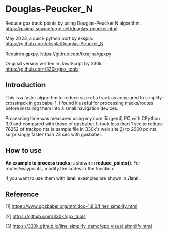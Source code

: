 # Douglas-Peucker_N

Reduce gpx track points by using Douglas-Peucker N algorithm.  https://psimpl.sourceforge.net/douglas-peucker.html

May 2023, a quick python port by ekspla.  https://github.com/ekspla/Douglas-Peucker_N

Requires gpxpy.  https://github.com/tkrajina/gpxpy

Original version written in JavaScript by 330k.  https://github.com/330k/gpx_tools

## Introduction
This is a faster algorithm to reduce size of a track as compared to simplify--crosstrack in gpsbabel [1](https://www.gpsbabel.org/htmldoc-1.8.0/filter_simplify.html).
I found it useful for processing tracks/routes before installing them into a small navigation devices.

Processing time was measured using my core i5 (gen4) PC with CPython 3.9 and compared with those of gpsbabel.
It took less than 1 sec to reduce 78252 of trackpoints (a sample file in 330k's web site  [2](https://github.com/330k/gpx_tools)) to 2000 points, 
surprisingly faster than 23 sec with gpsbabel.

## How to use
**An example to process tracks** is shown in **reduce_points()**.  For routes/waypoints, modify the codes in the function.

If you want to use them with **lxml**, examples are shown in **/lxml**.

## Reference
[1] https://www.gpsbabel.org/htmldoc-1.8.0/filter_simplify.html

[2] https://github.com/330k/gpx_tools

[3] https://330k.github.io/line_simplify_demo/gpx_visual_simplify.html
